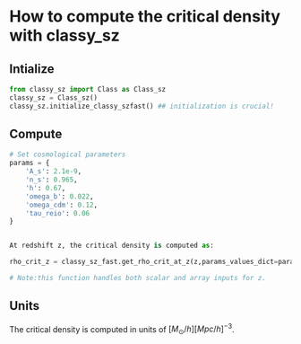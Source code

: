 # How to compute the critical density with classy_sz

## Intialize



```python
from classy_sz import Class as Class_sz
classy_sz = Class_sz()
classy_sz.initialize_classy_szfast() ## initialization is crucial! 
```


## Compute

```python
# Set cosmological parameters
params = {
    'A_s': 2.1e-9,
    'n_s': 0.965,
    'h': 0.67,
    'omega_b': 0.022,
    'omega_cdm': 0.12,
    'tau_reio': 0.06
}


At redshift z, the critical density is computed as:

rho_crit_z = classy_sz_fast.get_rho_crit_at_z(z,params_values_dict=params) # units: $[M_{\odot}/h] [Mpc/h]^{-3}$

# Note:this function handles both scalar and array inputs for z.

```
## Units

The critical density is computed in units of $[M_{\odot}/h] [Mpc/h]^{-3}$.
